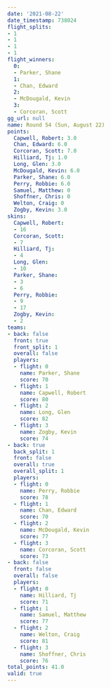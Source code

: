 ```yaml
---
date: '2021-08-22'
date_timestamp: 738024
flight_splits:
- 1
- 1
- 1
- 1
flight_winners:
  0:
  - Parker, Shane
  1:
  - Chan, Edward
  2:
  - McDougald, Kevin
  3:
  - Corcoran, Scott
gg_url: null
name: Round 54 (Sun, August 22)
points:
  Capwell, Robert: 3.0
  Chan, Edward: 6.0
  Corcoran, Scott: 7.0
  Hilliard, Tj: 1.0
  Long, Glen: 3.0
  McDougald, Kevin: 6.0
  Parker, Shane: 6.0
  Perry, Robbie: 6.0
  Samuel, Matthew: 0
  Shoffner, Chris: 0
  Welton, Craig: 0
  Zogby, Kevin: 3.0
skins:
  Capwell, Robert:
  - 16
  Corcoran, Scott:
  - 7
  Hilliard, Tj:
  - 4
  Long, Glen:
  - 10
  Parker, Shane:
  - 3
  - 6
  Perry, Robbie:
  - 9
  - 17
  Zogby, Kevin:
  - 2
teams:
- back: false
  front: true
  front_split: 1
  overall: false
  players:
  - flight: 0
    name: Parker, Shane
    score: 70
  - flight: 1
    name: Capwell, Robert
    score: 80
  - flight: 2
    name: Long, Glen
    score: 82
  - flight: 3
    name: Zogby, Kevin
    score: 74
- back: true
  back_split: 1
  front: false
  overall: true
  overall_split: 1
  players:
  - flight: 0
    name: Perry, Robbie
    score: 78
  - flight: 1
    name: Chan, Edward
    score: 70
  - flight: 2
    name: McDougald, Kevin
    score: 77
  - flight: 3
    name: Corcoran, Scott
    score: 73
- back: false
  front: false
  overall: false
  players:
  - flight: 0
    name: Hilliard, Tj
    score: 71
  - flight: 1
    name: Samuel, Matthew
    score: 77
  - flight: 2
    name: Welton, Craig
    score: 81
  - flight: 3
    name: Shoffner, Chris
    score: 76
total_points: 41.0
valid: true
---
```

